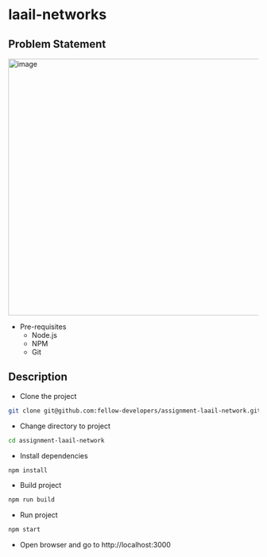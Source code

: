 # laail-networks

## Problem Statement

<img width="517" alt="image" src="https://user-images.githubusercontent.com/63374020/209855150-cff3a276-7e3c-4bbb-bd07-56475ae6936f.png">


- Pre-requisites
  - Node.js
  - NPM
  - Git



## Description

- Clone the project
```bash
git clone git@github.com:fellow-developers/assignment-laail-network.git
```

- Change directory to project
```bash
cd assignment-laail-network
```

- Install dependencies
```bash
npm install
```

- Build project
```bash
npm run build
```

- Run project
```bash
npm start
```

- Open browser and go to http://localhost:3000

